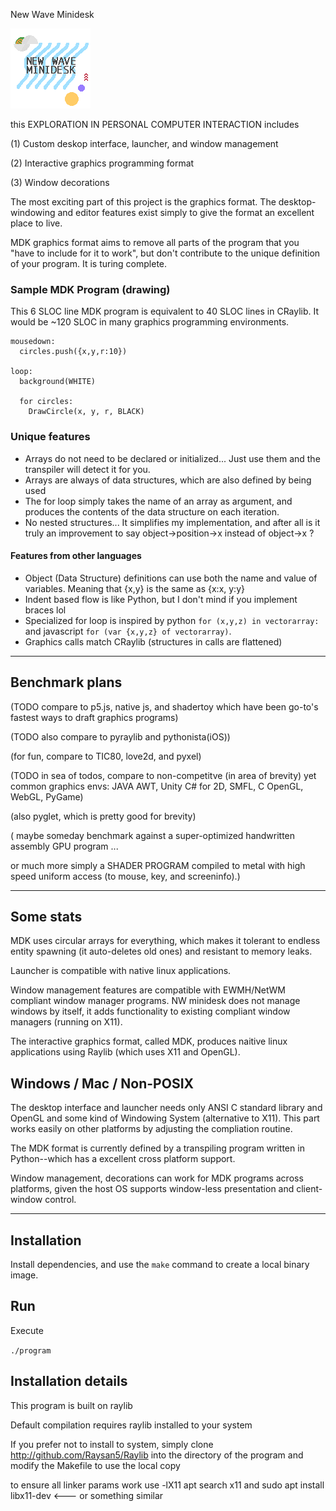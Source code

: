 
New Wave Minidesk

![NEW WAVE MINIDESK ICONOGRAPHY, BLUE WAVES GRAY LEMON-LIME, and YELLOW PURPLE BOYD. Triplex Red arrow heading upwards set in small side of image](https://raw.githubusercontent.com/SamyBencherif/new-wave-minidesk/main/logo.png)

this EXPLORATION IN PERSONAL COMPUTER INTERACTION includes

(1) Custom deskop interface, launcher, and window management

(2) Interactive graphics programming format

(3) Window decorations

The most exciting part of this project is the graphics format. The desktop-windowing and editor features exist simply to give the format an excellent place to live. 

MDK graphics format aims to remove all parts of the program that you "have to include for it to work", but don't contribute to the unique definition of your program. It is turing complete.

### Sample MDK Program (drawing)

This 6 SLOC line MDK program is equivalent to 40 SLOC lines in CRaylib. It would be ~120 SLOC in many graphics programming environments.
```
mousedown:
  circles.push({x,y,r:10})

loop:
  background(WHITE)
  
  for circles:
    DrawCircle(x, y, r, BLACK)
```
### Unique features

- Arrays do not need to be declared or initialized... Just use them and the transpiler will detect it for you.
- Arrays are always of data structures, which are also defined by being used
- The for loop simply takes the name of an array as argument, and produces the contents of the data structure on each iteration.
- No nested structures... It simplifies my implementation, and after all is it truly an improvement to say object->position->x instead of object->x ?

#### Features from other languages

- Object (Data Structure) definitions can use both the name and value of variables. Meaning that {x,y} is the same as {x:x, y:y}
- Indent based flow is like Python, but I don't mind if you implement braces lol
- Specialized for loop is inspired by python `for (x,y,z) in vectorarray:` and javascript `for (var {x,y,z} of vectorarray)`.
- Graphics calls match CRaylib (structures in calls are flattened)
---

## Benchmark plans

(TODO compare to p5.js, native js, and shadertoy
which have been go-to's fastest ways to draft graphics programs)

(TODO also compare to pyraylib and pythonista(iOS))

(for fun, compare to TIC80, love2d, and pyxel)

(TODO in sea of todos, compare to non-competitve (in area of brevity) yet common graphics envs: JAVA AWT, Unity C# for 2D, SMFL, C OpenGL, WebGL, PyGame)

(also pyglet, which is pretty good for brevity)

( maybe someday benchmark against a super-optimized handwritten assembly GPU program ... 

or much more simply a SHADER PROGRAM compiled to metal with high speed uniform access (to mouse, key, and screeninfo).)

---

## Some stats

MDK uses circular arrays for everything, which makes it tolerant to endless entity spawning (it auto-deletes old ones) and resistant to memory leaks.

Launcher is compatible with native linux applications.

Window management features are compatible with EWMH/NetWM compliant 
window manager programs. NW minidesk does not manage windows by itself,
it adds functionality to existing compliant window managers (running on X11).

The interactive graphics format, called MDK, produces naitive linux applications using Raylib (which uses X11 and OpenGL).

## Windows / Mac / Non-POSIX

The desktop interface and launcher needs only ANSI C standard library and OpenGL and some kind of Windowing System (alternative to X11). This
part works easily on other platforms by adjusting the compliation routine.

The MDK format is currently defined by a transpiling program written in Python--which has a excellent cross platform support.

Window management, decorations can work for MDK programs across platforms, given the host OS supports window-less presentation and
client-window control.

---

## Installation

Install dependencies, and use the `make` command to create a local binary image.

## Run

Execute

`./program`

## Installation details

This program is built on raylib

Default compilation requires raylib installed to your system

If you prefer not to install to system, simply clone http://github.com/Raysan5/Raylib
into the directory of the program and modify the Makefile to use the local copy

to ensure all linker params work use 
-lX11
apt search x11
and sudo apt install libx11-dev <--- or something similar

